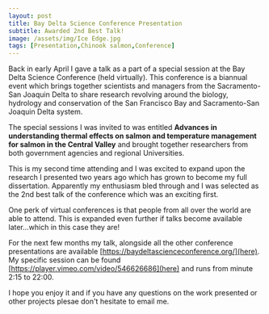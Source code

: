 ```yaml
---
layout: post
title: Bay Delta Science Conference Presentation
subtitle: Awarded 2nd Best Talk!
image: /assets/img/Ice Edge.jpg
tags: [Presentation,Chinook salmon,Conference]
---
```


Back in early April I gave a talk as a part of a special session at the Bay Delta Science Conference (held virtually). This conference is a biannual event which brings together scientists and managers from the Sacramento-San Joaquin Delta to share research revolving around the biology, hydrology and conservation of the San Francisco Bay and Sacramento-San Joaquin Delta system. 

The special sessions I was invited to was entitled **Advances in understanding thermal effects on salmon and temperature management for salmon in the Central Valley** and brought together researchers from both government agencies and regional Universities. 

This is my second time attending and I was excited to expand upon the research I presented two years ago which has grown to become my full dissertation. Apparently my enthusiasm bled through and I was selected as the 2nd best talk of the conference which was an exciting first.

One perk of virtual conferences is that people from all over the world are able to attend. This is expanded even further if talks become available later...which in this case they are!

For the next few months my talk, alongside all the other conference presentations are available [https://baydeltascienceconference.org/](here). My specific session can be found [https://player.vimeo.com/video/546626686](here) and runs from minute 2:15 to 22:00. 

I hope you enjoy it and if you have any questions on the work presented or other projects plesae don't hesitate to email me.